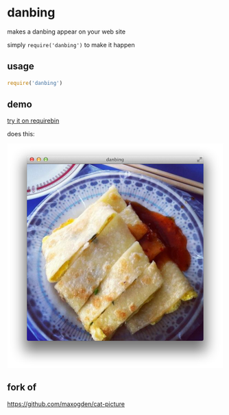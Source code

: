 # danbing

makes a danbing appear on your web site

simply `require('danbing')` to make it happen

## usage

```js
require('danbing')
```

## demo

[try it on requirebin](http://requirebin.com/?gist=1f770219c72b5b1744dd)

does this:

![danbing](picture.png)

## fork of

https://github.com/maxogden/cat-picture
